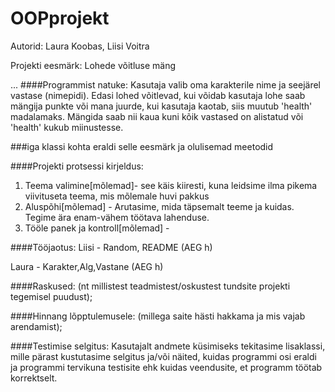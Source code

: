 # OOPprojekt

Autorid: Laura Koobas, Liisi Voitra

Projekti eesmärk: Lohede võitluse mäng

...
####Programmist natuke: 
Kasutaja valib oma karakterile nime ja seejärel vastase (nimepidi).
Edasi lohed võitlevad, kui võidab kasutaja lohe saab mängija punkte või mana juurde, 
kui kasutaja kaotab, siis muutub 'health' madalamaks.
Mängida saab nii kaua kuni kõik vastased on alistatud või 'health' kukub miinustesse.



###iga klassi kohta eraldi selle eesmärk ja olulisemad meetodid



####Projekti protsessi kirjeldus:
1. Teema valimine[mõlemad]- see käis kiiresti, kuna leidsime ilma pikema viivituseta teema, mis mõlemale huvi pakkus
2. Aluspõhi[mõlemad] - Arutasime, mida täpsemalt teeme ja kuidas. Tegime ära enam-vähem töötava lahenduse.
3. Tööle panek ja kontroll[mõlemad] - 


####Tööjaotus:
Liisi - Random, README (AEG h)

Laura - Karakter,Alg,Vastane (AEG h)




####Raskused:
(nt millistest teadmistest/oskustest tundsite projekti tegemisel puudust);



####Hinnang lõpptulemusele: 
(millega saite hästi hakkama ja mis vajab arendamist);




####Testimise selgitus:
Kasutajalt andmete küsimiseks tekitasime lisaklassi, mille pärast kustutasime
selgitus ja/või näited, kuidas programmi osi eraldi ja programmi tervikuna testisite 
ehk kuidas veendusite, et programm töötab korrektselt.